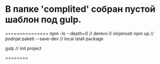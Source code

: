 # В папке 'complited' собран пустой шаблон под gulp.
===============
npm -ls --depth=0  // derevo 0 vlojenosti
npm up // podnjat paketi
--save-dev // local istall package

gulp // init project

========
